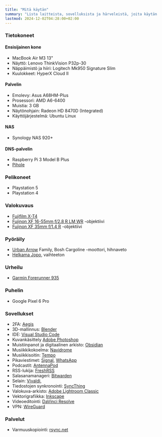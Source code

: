 ```yaml
---
title: "Mitä käytän"
summary: "Lista laitteista, sovelluksista ja härveleistä, joita käytän arjessa."
lastmod: 2024-12-02T04:28:00+02:00
---
```


### Tietokoneet

#### Ensisijainen kone
- MacBook Air M3 13"
- Näyttö: Lenovo ThinkVision P32p-30
- Näppäimistö ja hiiri: Logitech Mk950 Signature Slim
- Kuulokkeet: HyperX Cloud II

#### Palvelin
- Emolevy: Asus A68HM-Plus
- Prosessori: AMD A6-6400
- Muistia: 3 GB
- Näytönohjain: Radeon HD 8470D (Integrated)
- Käyttöjärjestelmä: Ubuntu Linux

#### NAS
- Synology NAS 920+

#### DNS-palvelin
- Raspberry Pi 3 Model B Plus
- [Pihole](https://pi-hole.net/)

### Pelikoneet
- Playstation 5
- Playstation 4

### Valokuvaus
- [Fujifilm X-T4](https://fujifilm-x.com/en-us/products/cameras/x-t4/)
- [Fujinon XF 16-55mm f/2.8 R LM WR](https://fujifilm-x.com/en-us/products/lenses/xf16-55mmf28-r-lm-wr/) -objektiivi
- [Fujinon XF 35mm f/1.4 R](https://fujifilm-x.com/en-us/products/lenses/xf35mmf14-r/) -objektiivi

### Pyöräily
- [Urban Arrow](https://urbanarrow.com/) Family, Bosh Cargoline -moottori, hihnaveto
- [Helkama Jopo](https://www.helkamavelox.fi/tuoteosastot/jopo-tuoteosastot/), vaihteeton

### Urheilu
- [Garmin Forerunner 935](https://www.garmin.com/en-US/p/564291)

### Puhelin
- Google Pixel 6 Pro

### Sovellukset
- 2FA: [Aegis](https://getaegis.app/)
- 3D-mallinnus: [Blender](https://www.blender.org/)
- IDE: [Visual Studio Code](https://code.visualstudio.com/)
- Kuvankäsittely [Adobe Photoshop](https://www.adobe.com/fi/products/photoshop.html)
- Muistiinpanot ja digitaalinen arkisto: [Obsidian](https://obsidian.md/)
- Musiikkikokoelma: [Navidrome](https://www.navidrome.org/)
- Musiikkisoitin: [Tempo](https://github.com/CappielloAntonio/tempo)
- Pikaviestimet: [Signal](https://signal.org), [WhatsApp](https://whatsapp.com)
- Podcastit: [AntennaPod](https://antennapod.org)
- RSS-lukija: [FreshRSS](https://www.freshrss.org/)
- Salasanamanageri: [Bitwarden](https://bitwarden.com/)
- Selain: [Vivaldi](https://vivaldi.com), 
- Tiedostojen synkronointi: [SyncThing](https://syncthing.net/)
- Valokuva-arkisto: [Adobe Lightroom Classic](https://www.adobe.com/fi/products/photoshop-lightroom-classic.html)
- Vektorigrafiikka: [Inkscape](https://inkscape.org/)
- Videoeditointi: [DaVinci Resolve](https://www.blackmagicdesign.com/products/davinciresolve)
- VPN: [WireGuard](https://www.wireguard.com)

### Palvelut
- Varmuuskopiointi: [rsync.net](https://rsync.net/)